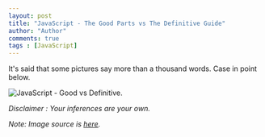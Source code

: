 ```yaml
--- 
layout: post
title: "JavaScript - The Good Parts vs The Definitive Guide"
author: "Author"
comments: true
tags : [JavaScript]
---
```


It's said that some pictures say more than a thousand words. Case in point below.

![JavaScript - Good vs Definitive](/blog/img/posts/Javascript-GoodPartsVsDefinitiveGuide.png). 

*Disclaimer : Your inferences are your own.*

*Note: Image source is [here](https://medium.com/@basarat/typescript-won-a4e0dfde4b08).*
